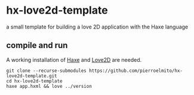 # hx-love2d-template
a small template for building a love 2D application with the Haxe language

## compile and run

A working installation of [Haxe](https://www.haxe.org) and [Love2D](https://love2d.org/) are needed.
```
git clone --recurse-submodules https://github.com/pierroelmito/hx-love2d-template.git
cd hx-love2d-template
haxe app.hxml && love ../version
```
